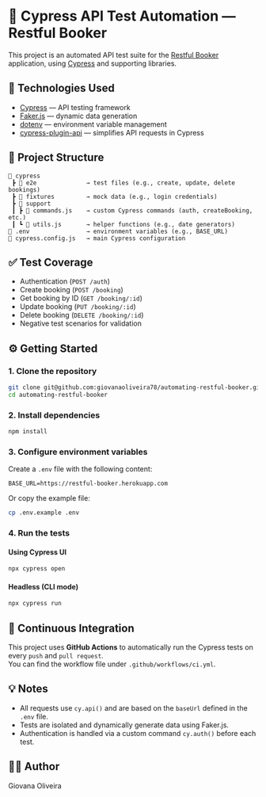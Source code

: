 # 🧪 Cypress API Test Automation — Restful Booker

This project is an automated API test suite for the [Restful Booker](https://restful-booker.herokuapp.com) application, using [Cypress](https://www.cypress.io/) and supporting libraries.

## 🚀 Technologies Used

- [Cypress](https://docs.cypress.io/) — API testing framework  
- [Faker.js](https://fakerjs.dev/) — dynamic data generation  
- [dotenv](https://www.npmjs.com/package/dotenv) — environment variable management  
- [cypress-plugin-api](https://www.npmjs.com/package/cypress-plugin-api) — simplifies API requests in Cypress  

## 📁 Project Structure

```
📁 cypress
 ┣ 📁 e2e              → test files (e.g., create, update, delete bookings)
 ┣ 📁 fixtures         → mock data (e.g., login credentials)
 ┣ 📁 support
 ┃ ┣ 📄 commands.js    → custom Cypress commands (auth, createBooking, etc.)
 ┃ ┗ 📄 utils.js       → helper functions (e.g., date generators)
📄 .env                → environment variables (e.g., BASE_URL)
📄 cypress.config.js   → main Cypress configuration
```

## ✅ Test Coverage

- Authentication (`POST /auth`)
- Create booking (`POST /booking`)
- Get booking by ID (`GET /booking/:id`)
- Update booking (`PUT /booking/:id`)
- Delete booking (`DELETE /booking/:id`)
- Negative test scenarios for validation

## ⚙️ Getting Started

### 1. Clone the repository

```bash
git clone git@github.com:giovanaoliveira78/automating-restful-booker.git
cd automating-restful-booker
```

### 2. Install dependencies

```bash
npm install
```

### 3. Configure environment variables

Create a `.env` file with the following content:

```
BASE_URL=https://restful-booker.herokuapp.com
```

Or copy the example file:

```bash
cp .env.example .env
```

### 4. Run the tests

#### Using Cypress UI

```bash
npx cypress open
```

#### Headless (CLI mode)

```bash
npx cypress run
```

## 🤖 Continuous Integration

This project uses **GitHub Actions** to automatically run the Cypress tests on every `push` and `pull request`.  
You can find the workflow file under `.github/workflows/ci.yml`.

## 💡 Notes

- All requests use `cy.api()` and are based on the `baseUrl` defined in the `.env` file.
- Tests are isolated and dynamically generate data using Faker.js.
- Authentication is handled via a custom command `cy.auth()` before each test.

## 👩‍💻 Author

Giovana Oliveira